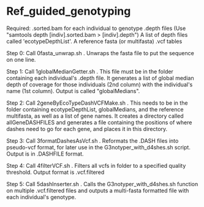 Ref_guided_genotyping
=====================
Required:
.sorted.bam for each individual to genotype
.depth files (Use "samtools depth [indiv].sorted.bam > [indiv].depth")
A list of depth files called 'ecotypeDepthList'.
A reference fasta (or multifasta)
.vcf tables

Step 0:  Call 0fasta_unwrap.sh <name of fasta reference>.  Unwraps the fasta file to put the sequence on one line.

Step 1:  Call 1globalMedianGetter.sh .  This file must be in the folder containing each individual's .depth file.  It generates a list of global median depth of coverage for those individuals (2nd column) with the individual's name (1st column).  Output is called "globalMedians".

Step 2:  Call 2geneByEcoTypeDashVCFMake.sh <geneNameList>.  This needs to be in the folder containing ecotypeDepthList, globalMedians, and the reference multifasta, as well as a list of gene names.  It creates a directory called allGeneDASHFILES and generates a file containing the positions of where dashes need to go for each gene, and places it in this directory.

Step 3:  Call 3formatDashesAsVcf.sh .  Reformats the .DASH files into pseudo-vcf format, for later use in the G3notyper_with_d4shes.sh script.  Output is in .DASHFILE format.

Step 4:  Call 4filterVCF.sh <int>.  Filters all vcfs in folder to a specified quality threshold.  Output format is .vcf.filtered

Step 5:  Call 5dashInserter.sh <reference>.  Calls the G3notyper_with_d4shes.sh function on multiple .vcf.filtered files and outputs a multi-fasta formatted file with each individual's genotype.
